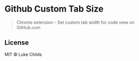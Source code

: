 # Github Custom Tab Size

> Chrome extension - Set custom tab width for code view on GitHub.com

## License

MIT © Luke Childs
